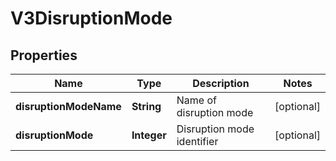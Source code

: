 # V3DisruptionMode

## Properties
Name | Type | Description | Notes
------------ | ------------- | ------------- | -------------
**disruptionModeName** | **String** | Name of disruption mode |  [optional]
**disruptionMode** | **Integer** | Disruption mode identifier |  [optional]

